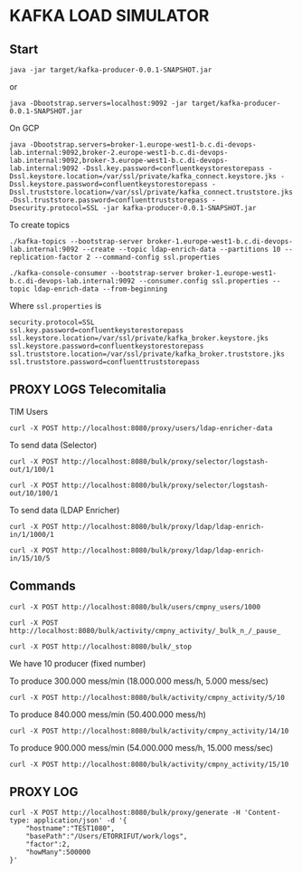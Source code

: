 # KAFKA LOAD SIMULATOR

## Start
    
    java -jar target/kafka-producer-0.0.1-SNAPSHOT.jar

or 

    java -Dbootstrap.servers=localhost:9092 -jar target/kafka-producer-0.0.1-SNAPSHOT.jar


On GCP

    java -Dbootstrap.servers=broker-1.europe-west1-b.c.di-devops-lab.internal:9092,broker-2.europe-west1-b.c.di-devops-lab.internal:9092,broker-3.europe-west1-b.c.di-devops-lab.internal:9092 -Dssl.key.password=confluentkeystorestorepass -Dssl.keystore.location=/var/ssl/private/kafka_connect.keystore.jks -Dssl.keystore.password=confluentkeystorestorepass -Dssl.truststore.location=/var/ssl/private/kafka_connect.truststore.jks -Dssl.truststore.password=confluenttruststorepass -Dsecurity.protocol=SSL -jar kafka-producer-0.0.1-SNAPSHOT.jar

To create topics

    ./kafka-topics --bootstrap-server broker-1.europe-west1-b.c.di-devops-lab.internal:9092 --create --topic ldap-enrich-data --partitions 10 --replication-factor 2 --command-config ssl.properties

    ./kafka-console-consumer --bootstrap-server broker-1.europe-west1-b.c.di-devops-lab.internal:9092 --consumer.config ssl.properties --topic ldap-enrich-data --from-beginning

Where `ssl.properties` is

    security.protocol=SSL
    ssl.key.password=confluentkeystorestorepass
    ssl.keystore.location=/var/ssl/private/kafka_broker.keystore.jks
    ssl.keystore.password=confluentkeystorestorepass
    ssl.truststore.location=/var/ssl/private/kafka_broker.truststore.jks
    ssl.truststore.password=confluenttruststorepass
 

## PROXY LOGS Telecomitalia

TIM Users

    curl -X POST http://localhost:8080/proxy/users/ldap-enricher-data

To send data (Selector)
 
    curl -X POST http://localhost:8080/bulk/proxy/selector/logstash-out/1/100/1

    curl -X POST http://localhost:8080/bulk/proxy/selector/logstash-out/10/100/1


To send data (LDAP Enricher)

    curl -X POST http://localhost:8080/bulk/proxy/ldap/ldap-enrich-in/1/1000/1

    curl -X POST http://localhost:8080/bulk/proxy/ldap/ldap-enrich-in/15/10/5


## Commands

    curl -X POST http://localhost:8080/bulk/users/cmpny_users/1000

    curl -X POST http://localhost:8080/bulk/activity/cmpny_activity/_bulk_n_/_pause_

    curl -X POST http://localhost:8080/bulk/_stop

We have 10 producer (fixed number)

To produce 300.000 mess/min (18.000.000 mess/h, 5.000 mess/sec)

    curl -X POST http://localhost:8080/bulk/activity/cmpny_activity/5/10

To produce 840.000 mess/min (50.400.000 mess/h)

    curl -X POST http://localhost:8080/bulk/activity/cmpny_activity/14/10


To produce 900.000 mess/min (54.000.000 mess/h, 15.000 mess/sec)

    curl -X POST http://localhost:8080/bulk/activity/cmpny_activity/15/10


## PROXY LOG

    curl -X POST http://localhost:8080/bulk/proxy/generate -H 'Content-type: application/json' -d '{
        "hostname":"TEST1080",
        "basePath":"/Users/ETORRIFUT/work/logs",
        "factor":2,
        "howMany":500000
    }'